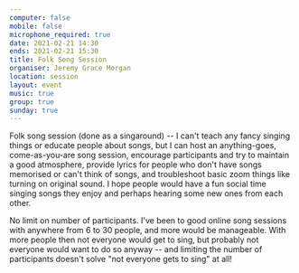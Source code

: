 ```yaml
---
computer: false
mobile: false
microphone_required: true
date: 2021-02-21 14:30
ends: 2021-02-21 15:30
title: Folk Song Session
organiser: Jeremy Grace Morgan
location: session
layout: event
music: true
group: true
sunday: true
---
```

Folk song session (done as a singaround) -- I can't teach any fancy singing things or educate people about songs, but I can host an anything-goes, come-as-you-are song session, encourage participants and try to maintain a good atmosphere, provide lyrics for people who don't have songs memorised or can't think of songs, and troubleshoot basic zoom things like turning on original sound. I hope people would have a fun social time singing songs they enjoy and perhaps hearing some new ones from each other.

No limit on number of participants. I've been to good online song sessions with anywhere from 6 to 30 people, and more would be manageable. With more people then not everyone would get to sing, but probably not everyone would want to do so anyway -- and limiting the number of participants doesn't solve "not everyone gets to sing" at all!

